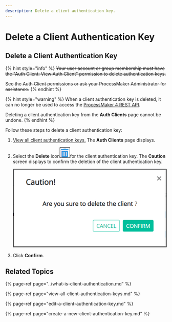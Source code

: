 ```yaml
---
description: Delete a client authentication key.
---
```


# Delete a Client Authentication Key

## Delete a Client Authentication Key

{% hint style="info" %}
~~Your user account or group membership must have the "Auth Client: View Auth Client" permission to delete authentication keys.~~

~~See the Auth Client permissions or ask your ProcessMaker Administrator for assistance.~~
{% endhint %}

{% hint style="warning" %}
When a client authentication key is deleted, it can no longer be used to access the [ProcessMaker 4 REST API](https://develop-demo.bpm4.qa.processmaker.net/api/documentation).

Deleting a client authentication key from the **Auth Clients** page cannot be undone.
{% endhint %}

Follow these steps to delete a client authentication key:

1. [View all client authentication keys.](view-all-client-authentication-keys.md#view-all-scripts) The **Auth Clients** page displays.
2. Select the **Delete** icon![](../../../.gitbook/assets/trash-icon-process-modeler-processes.png)for the client authentication key. The **Caution** screen displays to confirm the deletion of the client authentication key.  

   ![](../../../.gitbook/assets/caution-remove-client-authentication-key-admin.png)

3. Click **Confirm**.

## Related Topics

{% page-ref page="../what-is-client-authentication.md" %}

{% page-ref page="view-all-client-authentication-keys.md" %}

{% page-ref page="edit-a-client-authentication-key.md" %}

{% page-ref page="create-a-new-client-authentication-key.md" %}

